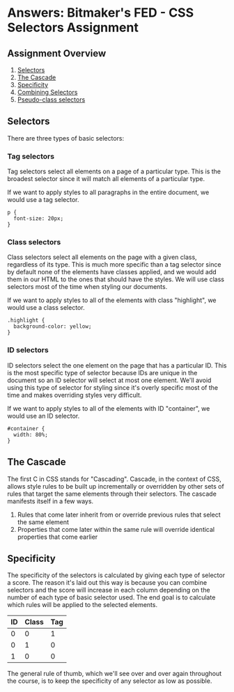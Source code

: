 # Answers: Bitmaker's FED - CSS Selectors Assignment

## Assignment Overview

1. [Selectors](#selectors)
2. [The Cascade](#the-cascade)
3. [Specificity](#specificity)
4. [Combining Selectors](#combining-selectors)
5. [Pseudo-class selectors](#pseudo-class-selectors)


## Selectors

There are three types of basic selectors:


### Tag selectors

Tag selectors select all elements on a page of a particular type. This is the broadest selector since it will match all elements of a particular type.

If we want to apply styles to all paragraphs in the entire document, we would use a tag selector.

```
p {
  font-size: 20px;
}
```


### Class selectors

Class selectors select all elements on the page with a given class, regardless of its type. This is much more specific than a tag selector since by default none of the elements have classes applied, and we would add them in our HTML to the ones that should have the styles. We will use class selectors most of the time when styling our documents.

If we want to apply styles to all of the elements with class "highlight", we would use a class selector.

```
.highlight {
  background-color: yellow;
}
```


### ID selectors

ID selectors select the one element on the page that has a particular ID. This is the most specific type of selector because IDs are unique in the document so an ID selector will select at most one element. We'll avoid using this type of selector for styling since it's overly specific most of the time and makes overriding styles very difficult.

If we want to apply styles to all of the elements with ID "container", we would use an ID selector.

```
#container {
  width: 80%;
}
```


## The Cascade

The first C in CSS stands for "Cascading". Cascade, in the context of CSS, allows style rules to be built up incrementally or overridden by other sets of rules that target the same elements through their selectors. The cascade manifests itself in a few ways.

1. Rules that come later inherit from or override previous rules that select the same element
2. Properties that come later within the same rule will override identical properties that come earlier


## Specificity

The specificity of the selectors is calculated by giving each type of selector a score. The reason it's laid out this way is because you can combine selectors and the score will increase in each column depending on the number of each type of basic selector used. The end goal is to calculate which rules will be applied to the selected elements.

  ID  |  Class  |  Tag
------|---------|-----
  0   |    0    |   1
  0   |    1    |   0
  1   |    0    |   0

The general rule of thumb, which we'll see over and over again throughout the course, is to keep the specificity of any selector as low as possible.


